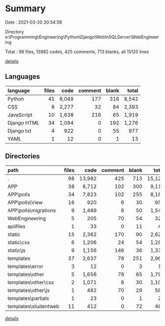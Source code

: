# Summary

Date : 2021-03-20 20:54:58

Directory e:\Programming\Engineering\Python\Django\WebInSQLServer\WebEngineering

Total : 98 files,  13982 codes, 425 comments, 713 blanks, all 15120 lines

[details](details.md)

## Languages
| language | files | code | comment | blank | total |
| :--- | ---: | ---: | ---: | ---: | ---: |
| Python | 41 | 8,049 | 177 | 316 | 8,542 |
| CSS | 8 | 2,277 | 32 | 84 | 2,393 |
| JavaScript | 10 | 1,638 | 216 | 65 | 1,919 |
| Django HTML | 34 | 1,084 | 0 | 192 | 1,276 |
| Django txt | 4 | 922 | 0 | 55 | 977 |
| YAML | 1 | 12 | 0 | 1 | 13 |

## Directories
| path | files | code | comment | blank | total |
| :--- | ---: | ---: | ---: | ---: | ---: |
| . | 98 | 13,982 | 425 | 713 | 15,120 |
| APP | 38 | 8,712 | 102 | 300 | 9,114 |
| APP\polls | 34 | 7,823 | 102 | 255 | 8,180 |
| APP\polls\View | 16 | 920 | 6 | 30 | 956 |
| APP\polls\migrations | 9 | 1,489 | 8 | 50 | 1,547 |
| WebEngineering | 5 | 205 | 70 | 54 | 329 |
| apiifiles | 1 | 33 | 0 | 11 | 44 |
| static | 15 | 2,362 | 170 | 90 | 2,622 |
| static\css | 6 | 1,206 | 24 | 54 | 1,284 |
| static\js | 9 | 1,156 | 146 | 36 | 1,338 |
| templates | 37 | 2,637 | 78 | 251 | 2,966 |
| templates\error | 3 | 12 | 0 | 3 | 15 |
| templates\other | 5 | 1,656 | 78 | 65 | 1,799 |
| templates\other\css | 2 | 1,071 | 8 | 30 | 1,109 |
| templates\other\js | 1 | 482 | 70 | 29 | 581 |
| templates\partials | 1 | 23 | 0 | 1 | 24 |
| templates\studentweb | 11 | 412 | 0 | 72 | 484 |

[details](details.md)